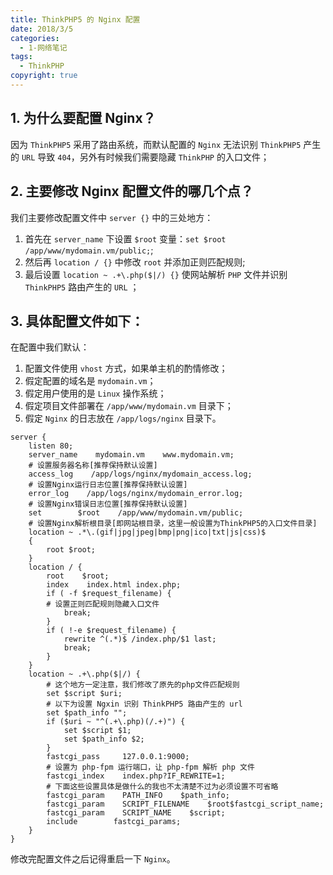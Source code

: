 ```yaml
---
title: ThinkPHP5 的 Nginx 配置
date: 2018/3/5
categories:
  - 1-网络笔记
tags:
  - ThinkPHP
copyright: true
---
```


## 1. 为什么要配置 Nginx？

因为 `ThinkPHP5` 采用了路由系统，而默认配置的 `Nginx` 无法识别 `ThinkPHP5` 产生的 `URL` 导致 `404`，另外有时候我们需要隐藏 `ThinkPHP` 的入口文件；

## 2. 主要修改 Nginx 配置文件的哪几个点？

我们主要修改配置文件中 `server {}` 中的三处地方：

1. 首先在 `server_name` 下设置 `$root` 变量：`set $root /app/www/mydomain.vm/public;`;
2. 然后再 `location / {}` 中修改 `root` 并添加正则匹配规则;
3. 最后设置 `location ~ .+\.php($|/) {}` 使网站解析 `PHP` 文件并识别 `ThinkPHP5` 路由产生的 `URL` ；

## 3. 具体配置文件如下：

在配置中我们默认：

1. 配置文件使用 `vhost` 方式，如果单主机的酌情修改；
2. 假定配置的域名是 `mydomain.vm`；
3. 假定用户使用的是 `Linux` 操作系统；
4. 假定项目文件部署在 `/app/www/mydomain.vm` 目录下；
5. 假定 `Nginx` 的日志放在 `/app/logs/nginx` 目录下。

```config
server {
    listen 80;
    server_name    mydomain.vm    www.mydomain.vm;      
    # 设置服务器名称[推荐保持默认设置]
    access_log    /app/logs/nginx/mydomain_access.log;  
    # 设置Nginx运行日志位置[推荐保持默认设置]
    error_log    /app/logs/nginx/mydomain_error.log;    
    # 设置Nginx错误日志位置[推荐保持默认设置]
    set        $root    /app/www/mydomain.vm/public;    
    # 设置Nginx解析根目录[即网站根目录，这里一般设置为ThinkPHP5的入口文件目录]
    location ~ .*\.(gif|jpg|jpeg|bmp|png|ico|txt|js|css)$
    {
        root $root;
    }
    location / {
        root    $root;
        index    index.html index.php;
        if ( -f $request_filename) {                     
        # 设置正则匹配规则隐藏入口文件
            break;
        }
        if ( !-e $request_filename) {
            rewrite ^(.*)$ /index.php/$1 last;
            break;
        }
    }
    location ~ .+\.php($|/) { 
	    # 这个地方一定注意，我们修改了原先的php文件匹配规则
        set $script $uri;    
        # 以下为设置 Ngxin 识别 ThinkPHP5 路由产生的 url
        set $path_info "";
        if ($uri ~ "^(.+\.php)(/.+)") {
            set $script $1;
            set $path_info $2;
        }
        fastcgi_pass     127.0.0.1:9000;  
        # 设置为 php-fpm 运行端口，让 php-fpm 解析 php 文件
        fastcgi_index    index.php?IF_REWRITE=1;  
        # 下面这些设置具体是做什么的我也不太清楚不过为必须设置不可省略
        fastcgi_param    PATH_INFO    $path_info;
        fastcgi_param    SCRIPT_FILENAME    $root$fastcgi_script_name;
        fastcgi_param    SCRIPT_NAME    $script;
        include        fastcgi_params;
    }
}
```

修改完配置文件之后记得重启一下 `Nginx`。